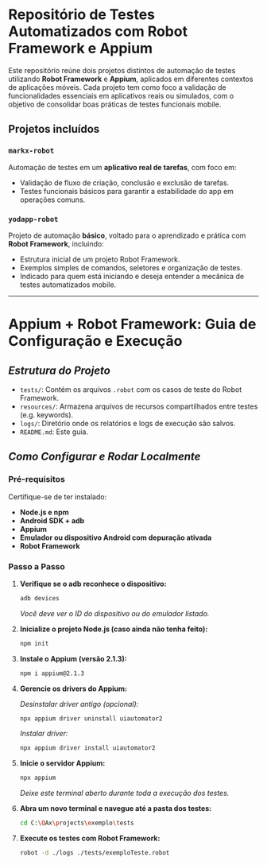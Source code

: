 # Repositório de Testes Automatizados com Robot Framework e Appium

Este repositório reúne dois projetos distintos de automação de testes utilizando **Robot Framework** e **Appium**, aplicados em diferentes contextos de aplicações móveis. Cada projeto tem como foco a validação de funcionalidades essenciais em aplicativos reais ou simulados, com o objetivo de consolidar boas práticas de testes funcionais mobile.

## Projetos incluídos

### `markx-robot`
Automação de testes em um **aplicativo real de tarefas**, com foco em:

* Validação de fluxo de criação, conclusão e exclusão de tarefas.
* Testes funcionais básicos para garantir a estabilidade do app em operações comuns.

### `yodapp-robot`
Projeto de automação **básico**, voltado para o aprendizado e prática com **Robot Framework**, incluindo:

* Estrutura inicial de um projeto Robot Framework.
* Exemplos simples de comandos, seletores e organização de testes.
* Indicado para quem está iniciando e deseja entender a mecânica de testes automatizados mobile.

---


# Appium + Robot Framework: Guia de Configuração e Execução

## *Estrutura do Projeto*

*   `tests/`: Contém os arquivos `.robot` com os casos de teste do Robot Framework.
*   `resources/`: Armazena arquivos de recursos compartilhados entre testes (e.g. keywords).
*   `logs/`: Diretório onde os relatórios e logs de execução são salvos.
*   `README.md`: Este guia.

## *Como Configurar e Rodar Localmente*

### **Pré-requisitos**

Certifique-se de ter instalado:

*   **Node.js e npm**
*   **Android SDK + adb**
*   **Appium**
*   **Emulador ou dispositivo Android com depuração ativada**
*   **Robot Framework**

### **Passo a Passo**

1.  **Verifique se o adb reconhece o dispositivo:**
    ```bash
    adb devices
    ```
    *Você deve ver o ID do dispositivo ou do emulador listado.*

2.  **Inicialize o projeto Node.js (caso ainda não tenha feito):**
    ```bash
    npm init
    ```

3.  **Instale o Appium (versão 2.1.3):**
    ```bash
    npm i appium@2.1.3
    ```

4.  **Gerencie os drivers do Appium:**

    *Desinstalar driver antigo (opcional):*
    ```bash
    npx appium driver uninstall uiautomator2
    ```

    *Instalar driver:*
    ```bash
    npx appium driver install uiautomator2
    ```

5.  **Inicie o servidor Appium:**
    ```bash
    npx appium
    ```
    *Deixe este terminal aberto durante toda a execução dos testes.*

6.  **Abra um novo terminal e navegue até a pasta dos testes:**
    ```bash
    cd C:\QAx\projects\exemplo\tests
    ```

7.  **Execute os testes com Robot Framework:**
    ```bash
    robot -d ./logs ./tests/exemploTeste.robot
    ```
